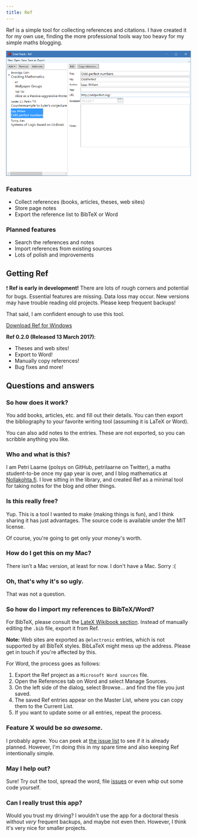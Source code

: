 ```yaml
---
title: Ref
---
```


Ref is a simple tool for collecting references and citations. I have created it for my own use, finding the more professional tools way too heavy for my simple maths blogging.

![Ref screenshot](index_screenshot.png "Screenshot of Ref")

### Features
* Collect references (books, articles, theses, web sites)
* Store page notes
* Export the reference list to BibTeX or Word

### Planned features
* Search the references and notes
* Import references from existing sources
* Lots of polish and improvements

## Getting Ref
:heavy_exclamation_mark: **Ref is early in development!** There are lots of rough corners and potential for bugs. Essential features are missing. Data loss may occur. New versions may have trouble reading old projects. Please keep frequent backups!

That said, I am confident enough to use this tool.

<a class="btn" href="https://github.com/polsys/Ref/releases/latest">Download Ref for Windows</a>

**Ref 0.2.0 (Released 13 March 2017)**:
* Theses and web sites!
* Export to Word!
* Manually copy references!
* Bug fixes and more!

## Questions and answers

### So how does it work?
You add books, articles, etc. and fill out their details. You can then export the bibliography to your favorite writing tool (assuming it is LaTeX or Word).

You can also add notes to the entries. These are not exported, so you can scribble anything you like.

### Who and what is this?
I am Petri Laarne (polsys on GitHub, petrilaarne on Twitter), a maths student-to-be once my gap year is over, and I blog mathematics at [Nollakohta.fi](http://www.nollakohta.fi). I love sitting in the library, and created Ref as a minimal tool for taking notes for the blog and other things.

### Is this really free?
Yup. This is a tool I wanted to make (making things is fun), and I think sharing it has just advantages. The source code is available under the MIT license.

Of course, you're going to get only your money's worth.

### How do I get this on my Mac?
There isn't a Mac version, at least for now. I don't have a Mac. Sorry :(

### Oh, that's why it's so ugly.
That was not a question.

### So how do I import my references to BibTeX/Word?
For BibTeX, please consult the [LateX Wikibook section](https://en.wikibooks.org/wiki/LaTeX/Bibliography_Management). Instead of manually editing the `.bib` file, export it from Ref.

**Note:** Web sites are exported as `@electronic` entries, which is not supported by all BibTeX styles. BibLaTeX might mess up the address. Please get in touch if you're affected by this.

For Word, the process goes as follows:
1. Export the Ref project as a `Microsoft Word sources` file.
2. Open the References tab on Word and select Manage Sources.
3. On the left side of the dialog, select Browse... and find the file you just saved.
4. The saved Ref entries appear on the Master List, where you can copy them to the Current List.
5. If you want to update some or all entries, repeat the process.

### Feature X would be *so awesome*.
I probably agree. You can peek at [the issue list](https://github.com/polsys/Ref/issues) to see if it is already planned. However, I'm doing this in my spare time and also keeping Ref intentionally simple.

### May I help out?
Sure! Try out the tool, spread the word, file [issues](https://github.com/polsys/Ref/issues) or even whip out some code yourself.

### Can I really trust this app?
Would you trust my driving? I wouldn't use the app for a doctoral thesis without *very* frequent backups, and maybe not even then. However, I think it's very nice for smaller projects.
